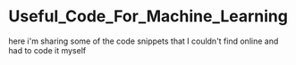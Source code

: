 # Useful_Code_For_Machine_Learning
here i'm sharing some of the code snippets that I couldn't find online and had to code it myself
